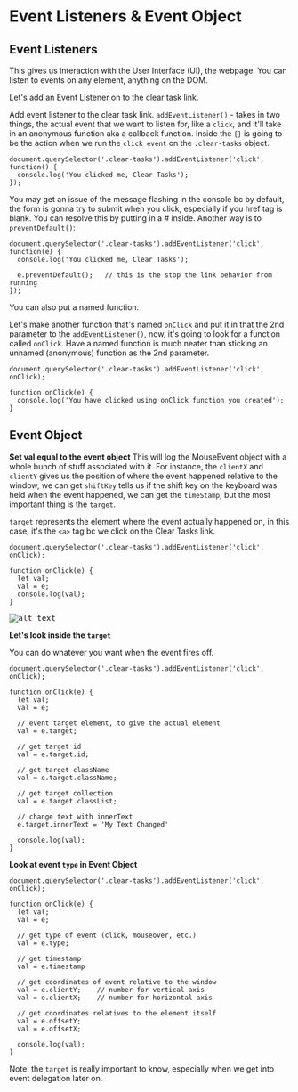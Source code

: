 # Event Listeners & Event Object

## Event Listeners

This gives us interaction with the User Interface (UI), the webpage. You can listen to events on any element, anything on the DOM.

Let's add an Event Listener on to the clear task link.

Add event listener to the clear task link.
```addEventListener()``` - takes in two things, the actual event that we want to listen for, like a ```click```, and it'll take in an anonymous function aka a callback function. Inside the ```{}``` is going to be the action when we run the ```click event``` on the ```.clear-tasks``` object.

```
document.querySelector('.clear-tasks').addEventListener('click', function() {
  console.log('You clicked me, Clear Tasks');
});
```

You may get an issue of the message flashing in the console bc by default, the form is gonna try to submit when you click, especially if you href tag is blank. You can resolve this by putting in a # inside. Another way is to ```preventDefault()```:

```
document.querySelector('.clear-tasks').addEventListener('click', function(e) {
  console.log('You clicked me, Clear Tasks');

  e.preventDefault();   // this is the stop the link behavior from running
});
```
You can also put a named function.

Let's make another function that's named ```onClick``` and put it in that the 2nd parameter to the ```addEventListener()```, now, it's going to look for a function called ```onClick```. Have a named function is much neater than sticking an unnamed (anonymous) function as the 2nd parameter.
```
document.querySelector('.clear-tasks').addEventListener('click', onClick);

function onClick(e) {
  console.log('You have clicked using onClick function you created');
}
```

## Event Object

**Set val equal to the event object**
This will log the MouseEvent object with a whole bunch of stuff associated with it. For instance, the ```clientX``` and ```clientY``` gives us the position of where the event happened relative to the window, we can get ```shiftKey``` tells us if the shift key on the keyboard was held when the event happened, we can get the ```timeStamp```, but the most important thing is the ```target```.

```target``` represents the element where the event actually happened on, in this case, it's the ```<a>``` tag bc we click on the Clear Tasks link.

```
document.querySelector('.clear-tasks').addEventListener('click', onClick);

function onClick(e) {
  let val;
  val = e;   
  console.log(val);
}
```
<kbd>![alt text](img/eventobj.png "screenshot")</kbd>

**Let's look inside the ```target```**

You can do whatever you want when the event fires off. 

```
document.querySelector('.clear-tasks').addEventListener('click', onClick);

function onClick(e) {
  let val;
  val = e;   
  
  // event target element, to give the actual element
  val = e.target;

  // get target id
  val = e.target.id;

  // get target className
  val = e.target.className;

  // get target collection
  val = e.target.classList;

  // change text with innerText
  e.target.innerText = 'My Text Changed'

  console.log(val);
}
```

**Look at event ```type``` in Event Object**

```
document.querySelector('.clear-tasks').addEventListener('click', onClick);

function onClick(e) {
  let val;
  val = e;   
  
  // get type of event (click, mouseover, etc.)
  val = e.type;

  // get timestamp
  val = e.timestamp

  // get coordinates of event relative to the window
  val = e.clientY;    // number for vertical axis
  val = e.clientX;    // number for horizontal axis

  // get coordinates relatives to the element itself
  val = e.offsetY;
  val = e.offsetX;

  console.log(val);
}
```

Note: the ```target``` is really important to know, especially when we get into event delegation later on.